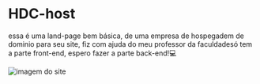 # HDC-host
 essa é uma land-page  bem básica, de uma empresa de hospegadem de dominio para seu site, fiz com ajuda do meu professor da faculdadesó tem a parte front-end, espero fazer a parte back-end!💻

 ![imagem do site](https://drive.google.com/file/d/1r8UuntC8ARczIlldFnKwpwwpyOeeEBxf/view?usp=sharing)
